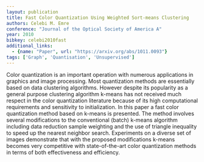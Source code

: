 ```yaml
---
layout: publication
title: Fast Color Quantization Using Weighted Sort-means Clustering
authors: Celebi M. Emre
conference: "Journal of the Optical Society of America A"
year: 2010
bibkey: celebi2010fast
additional_links:
  - {name: "Paper", url: "https://arxiv.org/abs/1011.0093"}
tags: ['Graph', 'Quantisation', 'Unsupervised']
---
```

Color quantization is an important operation with numerous applications in graphics and image processing. Most quantization methods are essentially based on data clustering algorithms. However despite its popularity as a general purpose clustering algorithm k-means has not received much respect in the color quantization literature because of its high computational requirements and sensitivity to initialization. In this paper a fast color quantization method based on k-means is presented. The method involves several modifications to the conventional (batch) k-means algorithm including data reduction sample weighting and the use of triangle inequality to speed up the nearest neighbor search. Experiments on a diverse set of images demonstrate that with the proposed modifications k-means becomes very competitive with state-of-the-art color quantization methods in terms of both effectiveness and efficiency.
